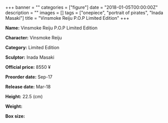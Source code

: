 +++
banner = ""
categories = ["figure"]
date = "2018-01-05T00:00:00Z"
description = ""
images = []
tags = ["onepiece", "portrait of pirates", "Inada Masaki"]
title = "Vinsmoke Reiju P.O.P Limited Edition"
+++

**Name:** Vinsmoke Reiju P.O.P Limited Edition

**Character:** Vinsmoke Reiju

**Category:** Limited Edition 

**Sculptor:** Inada Masaki

**Official price:** 8550 ¥

**Preorder date:** Sep-17

**Release date:** Mar-18

**Height:** 22.5 (cm)

**Weight:** 

**Box size:** 


